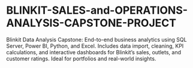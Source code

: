 # BLINKIT-SALES-and-OPERATIONS-ANALYSIS-CAPSTONE-PROJECT
Blinkit Data Analysis Capstone: End-to-end business analytics using SQL Server, Power BI, Python, and Excel. Includes data import, cleaning, KPI calculations, and interactive dashboards for Blinkit’s sales, outlets, and customer ratings. Ideal for portfolios and real-world insights.
